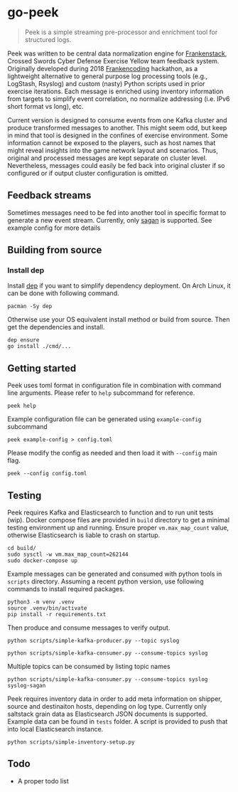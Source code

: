 # go-peek
> Peek is a simple streaming pre-processor and enrichment tool for structured logs. 

Peek was written to be central data normalization engine for [Frankenstack](https://github.com/ccdcoe/frankenstack), Crossed Swords Cyber Defense Exercise Yellow team feedback system. Originally developed during 2018 [Frankencoding](https://github.com/ccdcoe/Frankencoding) hackathon, as a lightweight alternative to general purpose log processing tools (e.g., LogStash, Rsyslog) and custom (nasty) Python scripts used in prior exercise iterations. Each message is enriched using inventory information from targets to simplify event correlation, no normalize addressing (i.e. IPv6 short format vs long), etc.

Current version is designed to consume events from one Kafka cluster and produce transformed messages to another. This might seem odd, but keep in mind that tool is designed in the confines of exercise environment. Some information cannot be exposed to the players, such as host names that might reveal insights into the game network layout and scenarios. Thus, original and processed messages are kept separate on cluster level. Nevertheless, messages could easily be fed back into original cluster if so configured or if output cluster configuration is omitted. 

## Feedback streams

Sometimes messages need to be fed into another tool in specific format to generate a new event stream. Currently, only [sagan](https://github.com/beave/sagan) is supported. See example config for more details

## Building from source

### Install dep

Install [dep](https://golang.github.io/dep/docs/installation.html) if you want to simplify dependency deployment. On Arch Linux, it can be done with following command.

```
pacman -Sy dep
```

Otherwise use your OS equivalent install method or build from source. Then get the dependencies and install.

```
dep ensure
go install ./cmd/...
```

## Getting started

Peek uses toml format in configuration file in combination with command line arguments. Please refer to `help` subcommand for reference.

```
peek help
```

Example configuration file can be generated using `example-config` subcommand

```
peek example-config > config.toml
```

Please modify the config as needed and then load it with `--config` main flag.

```
peek --config config.toml
```

## Testing

Peek requires Kafka and Elasticsearch to function and to run unit tests (wip). Docker compose files are provided in `build` directory to get a minimal testing environment up and running. Ensure proper `vm.max_map_count` value, otherwise Elasticsearch is liable to crash on startup.

```
cd build/
sudo sysctl -w vm.max_map_count=262144
sudo docker-compose up
```

Example messages can be generated and consumed with python tools in `scripts` directory. Assuming a recent python version, use following commands to install required packages.

```
python3 -m venv .venv
source .venv/bin/activate
pip install -r requirements.txt
```

Then produce and consume messages to verify output.

```
python scripts/simple-kafka-producer.py --topic syslog
```

```
python scripts/simple-kafka-consumer.py --consume-topics syslog
```

Multiple topics can be consumed by listing topic names

```
python scripts/simple-kafka-consumer.py --consume-topics syslog syslog-sagan
```

Peek requires inventory data in order to add meta information on shipper, source and destinaiton hosts, depending on log type. Currently only saltstack grain data as Elasticsearch JSON documents is supported. Example data can be found in `tests` folder. A script is provided to push that into local Elasticsearch instance.

```
python scripts/simple-inventory-setup.py
```

## Todo

* A proper todo list
